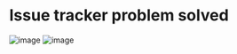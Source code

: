 ﻿# Issue tracker problem solved
 ![image](https://github.com/mahadinina/issue-tracker/assets/116127793/49013003-8a1f-4137-b522-8a2e2df62e83)
 ![image](https://github.com/mahadinina/issue-tracker/assets/116127793/4bd49a07-3947-40a4-858e-d0bfb458d931)


